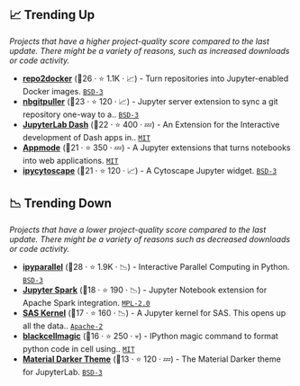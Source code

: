 ## 📈 Trending Up

_Projects that have a higher project-quality score compared to the last update. There might be a variety of reasons, such as increased downloads or code activity._

- <b><a href="https://github.com/jupyterhub/repo2docker">repo2docker</a></b> (🥈26 ·  ⭐ 1.1K · 📈) - Turn repositories into Jupyter-enabled Docker images. <code><a href="http://bit.ly/3aKzpTv">BSD-3</a></code>
- <b><a href="https://github.com/jupyterhub/nbgitpuller">nbgitpuller</a></b> (🥈23 ·  ⭐ 120 · 📈) - Jupyter server extension to sync a git repository one-way to a.. <code><a href="http://bit.ly/3aKzpTv">BSD-3</a></code>
- <b><a href="https://github.com/plotly/jupyterlab-dash">JupyterLab Dash</a></b> (🥇22 ·  ⭐ 400 · 💤) - An Extension for the Interactive development of Dash apps in.. <code><a href="http://bit.ly/34MBwT8">MIT</a></code>
- <b><a href="https://github.com/oschuett/appmode">Appmode</a></b> (🥈21 ·  ⭐ 350 · 💤) - A Jupyter extensions that turns notebooks into web applications. <code><a href="http://bit.ly/34MBwT8">MIT</a></code>
- <b><a href="https://github.com/QuantStack/ipycytoscape">ipycytoscape</a></b> (🥈21 ·  ⭐ 120 · 📈) - A Cytoscape Jupyter widget. <code><a href="http://bit.ly/3aKzpTv">BSD-3</a></code>

## 📉 Trending Down

_Projects that have a lower project-quality score compared to the last update. There might be a variety of reasons such as decreased downloads or code activity._

- <b><a href="https://github.com/ipython/ipyparallel">ipyparallel</a></b> (🥇28 ·  ⭐ 1.9K · 📉) - Interactive Parallel Computing in Python. <code><a href="http://bit.ly/3aKzpTv">BSD-3</a></code>
- <b><a href="https://github.com/mozilla/jupyter-spark">Jupyter Spark</a></b> (🥉18 ·  ⭐ 190 · 📉) - Jupyter Notebook extension for Apache Spark integration. <code><a href="http://bit.ly/3postzC">MPL-2.0</a></code>
- <b><a href="https://github.com/sassoftware/sas_kernel">SAS Kernel</a></b> (🥉17 ·  ⭐ 160 · 📉) - A Jupyter kernel for SAS. This opens up all the data.. <code><a href="http://bit.ly/3nYMfla">Apache-2</a></code>
- <b><a href="https://github.com/csurfer/blackcellmagic">blackcellmagic</a></b> (🥉16 ·  ⭐ 250 · 💀) - IPython magic command to format python code in cell using.. <code><a href="http://bit.ly/34MBwT8">MIT</a></code>
- <b><a href="https://github.com/oriolmirosa/jupyterlab_materialdarker">Material Darker Theme</a></b> (🥉13 ·  ⭐ 120 · 💤) - The Material Darker theme for JupyterLab. <code><a href="http://bit.ly/3aKzpTv">BSD-3</a></code>


